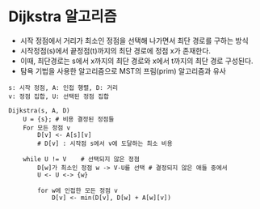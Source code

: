 # Dijkstra 알고리즘

- 시작 정점에서 거리가 최소인 정점을 선택해 나가면서 최단 경로를 구하는 방식
- 시작정점(s)에서 끝정점(t)까지의 최단 경로에 정점 x가 존재한다.
- 이때, 최단경로는 s에서 x까지의 최단 경로와 x에서 t까지의 최단 경로 구성된다.
- 탐욕 기법을 사용한 알고리즘으로 MST의 프림(prim) 알고리즘과 유사



```
s: 시작 정점, A: 인접 행렬, D: 거리
v: 정점 집합, U: 선택된 정점 집합

Dijkstra(s, A, D)
	U = {s}; # 비용 결정된 정점들
	For 모든 정점 v
		D[v] <- A[s][v] 
		# D[v] : 시작점 s에서 v에 도달하는 최소 비용
	
	while U != V	# 선택되지 않은 정점
		D[w]가 최소인 정점 w -> V-U를 선택 # 결정되지 않은 애들 중에서
		U <- U <-> {w}
		
		for w에 인접한 모든 정점 v
			D[v] <- min(D[v], D[w] + A[w][v])
	
	
```

